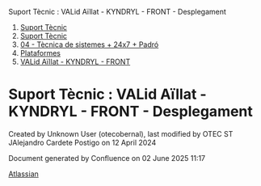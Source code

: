 Suport Tècnic : VALid Aïllat - KYNDRYL - FRONT - Desplegament  

1.  [Suport Tècnic](index.md)
2.  [Suport Tècnic](13893782.md)
3.  [04 - Tècnica de sistemes + 24x7 + Padró](26313202.md)
4.  [Plataformes](Plataformes_41520520.md)
5.  [VALid Aïllat - KYNDRYL - FRONT](41520567.md)

Suport Tècnic : VALid Aïllat - KYNDRYL - FRONT - Desplegament
=============================================================

Created by Unknown User (otecobernal), last modified by OTEC ST JAlejandro Cardete Postigo on 12 April 2024

Document generated by Confluence on 02 June 2025 11:17

[Atlassian](http://www.atlassian.com/)